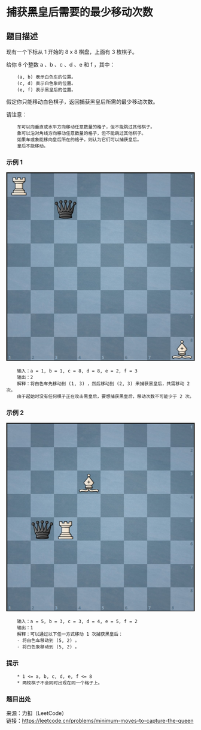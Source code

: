 # 捕获黑皇后需要的最少移动次数

## 题目描述

现有一个下标从 1 开始的 8 x 8 棋盘，上面有 3 枚棋子。

给你 6 个整数 a 、b 、c 、d 、e 和 f ，其中：

```text
    (a, b) 表示白色车的位置。
    (c, d) 表示白色象的位置。
    (e, f) 表示黑皇后的位置。
```

假定你只能移动白色棋子，返回捕获黑皇后所需的最少移动次数。

请注意：

```text
    车可以向垂直或水平方向移动任意数量的格子，但不能跳过其他棋子。
    象可以沿对角线方向移动任意数量的格子，但不能跳过其他棋子。
    如果车或象能移向皇后所在的格子，则认为它们可以捕获皇后。
    皇后不能移动。
```

### 示例 1

![棋盘](images/294-chessboard1.png "棋盘")

```text
    输入：a = 1, b = 1, c = 8, d = 8, e = 2, f = 3
    输出：2
    解释：将白色车先移动到 (1, 3) ，然后移动到 (2, 3) 来捕获黑皇后，共需移动 2 次。
    由于起始时没有任何棋子正在攻击黑皇后，要想捕获黑皇后，移动次数不可能少于 2 次。
```

### 示例 2

![棋盘](images/294-chessboard2.png "棋盘")

```text
    输入：a = 5, b = 3, c = 3, d = 4, e = 5, f = 2
    输出：1
    解释：可以通过以下任一方式移动 1 次捕获黑皇后：
    - 将白色车移动到 (5, 2) 。
    - 将白色象移动到 (5, 2) 。
```

### 提示

```text
    * 1 <= a, b, c, d, e, f <= 8
    * 两枚棋子不会同时出现在同一个格子上。
```

### 题目出处

来源：力扣（LeetCode）  
链接：<https://leetcode.cn/problems/minimum-moves-to-capture-the-queen>
